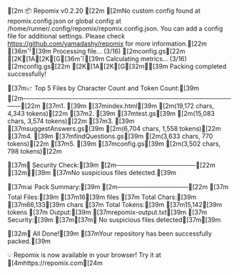 [2m
📦 Repomix v0.2.20
[22m
[2mNo custom config found at repomix.config.json or global config at /home/runner/.config/repomix/repomix.config.json.
You can add a config file for additional settings. Please check https://github.com/yamadashy/repomix for more information.[22m
[36m⠙[39m Processing file... (3/16) [2mconfig.gs[22m
[2K[1A[2K[G[36m⠹[39m Calculating metrics... (3/16) [2mconfig.gs[22m
[2K[1A[2K[G[32m✔[39m Packing completed successfully!

[37m📈 Top 5 Files by Character Count and Token Count:[39m
[2m──────────────────────────────────────────────────[22m
[37m1. [39m [37mindex.html[39m [2m(19,172 chars, 4,343 tokens)[22m
[37m2. [39m [37mtest.gs[39m [2m(15,083 chars, 3,574 tokens)[22m
[37m3. [39m [37msuggestAnswers.gs[39m [2m(6,704 chars, 1,558 tokens)[22m
[37m4. [39m [37mfindQuestions.gs[39m [2m(3,633 chars, 770 tokens)[22m
[37m5. [39m [37mconfig.gs[39m [2m(3,502 chars, 798 tokens)[22m

[37m🔎 Security Check:[39m
[2m──────────────────[22m
[32m✔[39m [37mNo suspicious files detected.[39m

[37m📊 Pack Summary:[39m
[2m────────────────[22m
[37m  Total Files:[39m [37m16[39m files
[37m  Total Chars:[39m [37m66,133[39m chars
[37m Total Tokens:[39m [37m15,142[39m tokens
[37m       Output:[39m [37mrepomix-output.txt[39m
[37m     Security:[39m [37m[37m✔ No suspicious files detected[37m[39m

[32m🎉 All Done![39m
[37mYour repository has been successfully packed.[39m

💡 Repomix is now available in your browser! Try it at [4mhttps://repomix.com[24m
